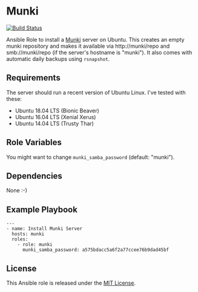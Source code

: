 # Munki

[![Build Status](https://travis-ci.org/bjoernalbers/ansible-role-munki.svg?branch=master)](https://travis-ci.org/bjoernalbers/ansible-role-munki)

Ansible Role to install a [Munki](https://www.munki.org) server on Ubuntu.
This creates an empty munki repository and makes it available via
http://munki/repo and smb://munki/repo (if the server's hostname is "munki").
It also comes with automatic daily backups using `rsnapshot`.


## Requirements

The server should run a recent version of Ubuntu Linux.
I've tested with these:

- Ubuntu 18.04 LTS (Bionic Beaver)
- Ubuntu 16.04 LTS (Xenial Xerus)
- Ubuntu 14.04 LTS (Trusty Thar)


## Role Variables

You might want to change `munki_samba_password` (default: "munki").


## Dependencies

None :-)


## Example Playbook

    ---
    - name: Install Munki Server
      hosts: munki
      roles:
        - role: munki
          munki_samba_password: a575bdacc5a6f2a77ccee76b9dad45bf


## License

This Ansible role is released under the [MIT License](LICENSE.txt).
